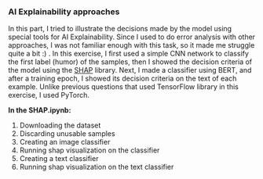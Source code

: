 ### **AI Explainability approaches**

In this part, I tried to illustrate the decisions made by the model using special tools for AI Explainability. Since I used to do error analysis with other approaches, I was not familiar enough with this task, so it made me struggle quite a bit :) . In this exercise, I first used a simple CNN network to classify the first label (humor) of the samples, then I showed the decision criteria of the model using the [SHAP](https://shap.readthedocs.io/ "SHAP") library. Next, I made a classifier using BERT, and after a training epoch, I showed its decision criteria on the text of each example. Unlike previous questions that used TensorFlow library in this exercise, I used PyTorch.

**In the SHAP.ipynb:**
1. Downloading the dataset 
2. Discarding unusable samples
3. Creating an image classifier
4. Running shap visualization on the classifier
5. Creating a text classifier
6. Running shap visualization on the text classifier